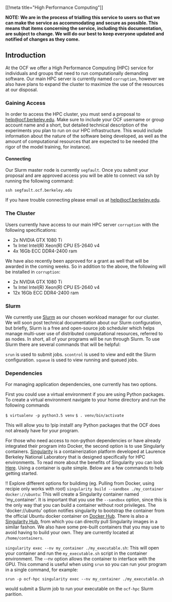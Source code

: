 [[!meta title="High Performance Computing"]]

**NOTE: We are in the process of trialling this service to users so that we can make the service as accommodating and secure as possible. This means that items concerning the service, including this documentation, are subject to change. We will do our best to keep everyone updated and notified of changes as they come.**

## Introduction 

At the OCF we offer a High Performance Computing (HPC) service for individuals and groups that need to run computationally demanding software. Our main HPC server is currently named `corruption`, however we also have plans to expand the cluster to maximize the use of the resources at our disposal. 

### Gaining Access

In order to access the HPC cluster, you must send a proposal to help@ocf.berkeley.edu. Make sure to include your OCF username or group account name and a short, but detailed technical description of the experiments you plan to run on our HPC infrastructure. This would include information about the nature of the software being developed, as well as the amount of computational resources that are expected to be needed (the rigor of the model training, for instance).

#### Connecting

Our Slurm master node is currently `segfault`. Once you submit your proposal and are approved access you will be able to connect via ssh by running the following command:

`ssh segfault.ocf.berkeley.edu`

If you have trouble connecting please email us at help@ocf.berkeley.edu.

### The Cluster 

Users currently have access to our main HPC server `corruption` with the following specifications:

* 2x NVIDIA GTX 1080 Ti
* 1x Intel Intel(R) Xeon(R) CPU E5-2640 v4
* 4x 16Gb ECC DDR4-2400 ram

We have also recently been approved for a grant as well that will be awarded in the coming weeks. So in addition to the above, the following will be installed in `corruption`:

* 2x NVIDIA GTX 1080 Ti
* 1x Intel Intel(R) Xeon(R) CPU E5-2640 v4
* 12x 16Gb ECC DDR4-2400 ram

### Slurm

We currently use [Slurm][slurm] as our chosen workload manager for our cluster. We will soon post technical documentation about our Slurm configuration, but briefly, Slurm is a free and open-source job scheduler which helps manage multi-user use of distributed computational resources, referred to as nodes. In short, all of your programs will be run through Slurm. To use Slurm there are several commands that will be helpful:

`srun` is used to submit jobs.
`scontrol` is used to view and edit the Slurm configuration.
`squeue` is used to view running and queued jobs.

### Dependencies
For managing application dependencies, one currently has two options. 

First you could use a virtual environment if you are using Python packages. To create a virtual environment navigate to your home directory and run the following commands 

`$ virtualenv -p python3.5 venv`
`$ . venv/bin/activate`

This will allow you to !pip install! any Python packages that the OCF does not already have for your program. 

For those who need access to non-python dependencies or have already integrated their program into Docker, the second option is to use Singularly containers. [Singularity][singularity] is a containerization platform developed at Laurence Berkeley National Laboratory that is designed specifically for HPC environments. To read more about the benefits of Singularity you can look [Here][singularity_article]. Using a container is quite simple. Below are a few commands to help getting started.

!! Explore different options for buildimg (eg. Pulling from Docker, using recipie only works with root)
`singularity build --sandbox ./my_container docker://ubuntu`: This will create a Singularity container named 'my_container'. It is important that you use the `--sandbox` option, since this is the only way that you can build a container without root privileges. The 'docker://ubuntu' option notifies singularity to bootstrap the container from the official Ubuntu docker container on [Docker Hub][docker_hub]. There is also a [Singularity Hub][singularity_hub], from which you can directly pull Singularity images in a similar fashon. We also have some pre-built containers that you may use to avoid having to build your own. They are currently located at `/home/containers`.

`singularity exec --nv my_container ./my_executable.sh`: This will open your container and run the `my_executable.sh` script in the container environment. The --nv option allows the container to interface with the GPU. This command is useful when using `srun` so you can run your program in a single command, for example:

`srun -p ocf-hpc singularity exec --nv my_container ./my_executable.sh`

would submit a Slurm job to run your executable on the `ocf-hpc` Slurm parition.

[docker_hub]: https://hub.docker.com/
[singularity_hub]: https://singularity-hub.org/
[singularity_article]: http://www.admin-magazine.com/HPC/Articles/Singularity-A-Container-for-HPC
[slurm]: https://slurm.schedmd.com/
[singularity]: https://singularity.lbl.gov/
